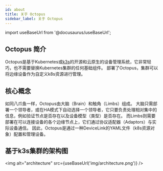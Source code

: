 ```yaml
---
id: about
title: 关于 Octopus
sidebar_label: 关于 Octopus
---
```


import useBaseUrl from '@docusaurus/useBaseUrl';

## Octopus 简介

Octopus是基于Kubernetes或[k3s](https://k3s.io/)的开源和云原生的设备管理系统，它非常轻巧，也不需要替换Kubernetes集群的任何基础组件。 部署了Octopus，集群可以将边缘设备作为自定义k8s资源进行管理。

## 核心概念

如同八爪鱼一样，Octopus由大脑（Brain）和触角（Limbs）组成。 大脑只需部署一个领导者，或在HA模式下自动选择一个领导者，它只要负责处理相对集中的信息，例如验证节点是否存在以及设备模型（类型）是否存在。
而Limbs则需要部署在可以连接设备的各个边缘节点上，它们通过协议适配器（Adaptors）与实际设备通信。 因此，Octopus是通过一种DeviceLink的YAML文件（k8s资源对象）配置和管理设备。

## 基于k3s集群的架构图
<img alt="architecture" src={useBaseUrl('img/architecture.png')} />
